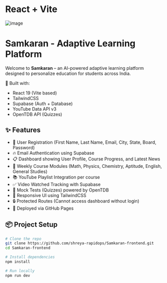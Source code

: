 # React + Vite
![image](https://github.com/user-attachments/assets/fdf1119a-9246-4385-9feb-bffefd460083)

# Samkaran - Adaptive Learning Platform

Welcome to **Samkaran** – an AI-powered adaptive learning platform designed to personalize education for students across India.

🌟 Built with:  
- React 19 (Vite based)  
- TailwindCSS  
- Supabase (Auth + Database)  
- YouTube Data API v3  
- OpenTDB API (Quizzes)

## ✨ Features
- 🔐 User Registration (First Name, Last Name, Email, City, State, Board, Password)
- 🔥 Email Authentication using Supabase
- 📋 Dashboard showing User Profile, Course Progress, and Latest News
- 🎯 Weekly Course Modules (Math, Physics, Chemistry, Aptitude, English, General Studies)
- 📚 YouTube Playlist Integration per course
- ✅ Video Watched Tracking with Supabase
- 📝 Mock Tests (Quizzes) powered by OpenTDB
- 🚀 Responsive UI using TailwindCSS
- 🔒 Protected Routes (Cannot access dashboard without login)
- 🏢 Deployed via GitHub Pages

## 📦 Project Setup

```bash
# Clone the repo
git clone https://github.com/shreya-rapidops/Samkaran-frontend.git
cd Samkaran-frontend

# Install dependencies
npm install

# Run locally
npm run dev
